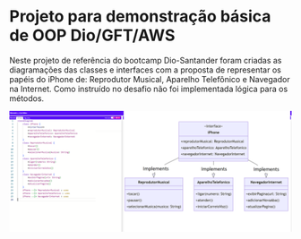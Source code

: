 # Projeto para demonstração básica de OOP Dio/GFT/AWS
Neste projeto de referência do bootcamp Dio-Santander foram criadas as diagramações das classes e interfaces com a proposta de representar os papéis do iPhone de: 
Reprodutor Musical, Aparelho Telefônico e Navegador na Internet.
Como instruído no desafio não foi implementada lógica para os métodos.

![Alt text](https://github.com/wspCoder29/dioiphoneoop/blob/master/Mermaid%20Diagrama.png)

